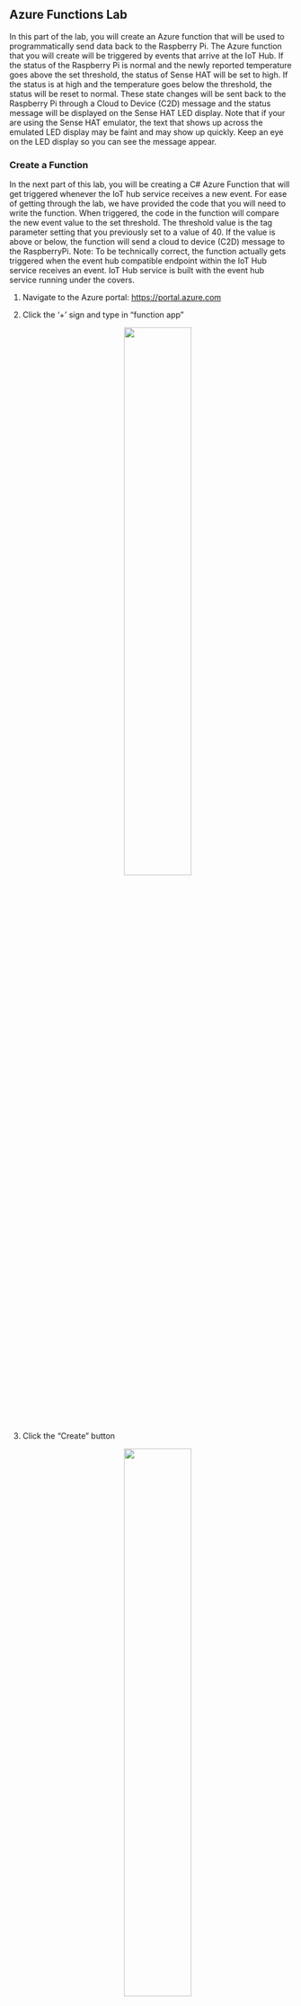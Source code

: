 ## Azure Functions Lab

In this part of the lab, you will create an Azure function that will be used to programmatically send data back to the Raspberry Pi. The Azure function that you will create will be triggered by events that arrive at the IoT Hub. If the status of the Raspberry Pi is normal and the newly reported temperature goes above the set threshold, the status of Sense HAT will be set to high. If the status is at high and the temperature goes below the threshold, the status will be reset to normal. These state changes will be sent back to the Raspberry Pi through a Cloud to Device (C2D) message and the status message will be displayed on the Sense HAT LED display. 
Note that if your are using the Sense HAT emulator, the text that shows up across the emulated LED display may be faint and may show up quickly. Keep an eye on the LED display so you can see the message appear. 

### Create a Function

In the next part of this lab, you will be creating a C# Azure Function that will get triggered whenever the IoT hub service receives a new event. 
For ease of getting through the lab, we have provided the code that you will need to write the function. When triggered, the code in the function will compare the new event value to the set threshold. The threshold value is the tag parameter setting that you previously set to a value of 40. If the value is above or below, the function will send a cloud to device (C2D) message to the RaspberryPi. Note: To be technically correct, the function actually gets triggered when the event hub compatible endpoint within the IoT Hub service receives an event. IoT Hub service is built with the event hub service running under the covers.
1. Navigate to the Azure portal: https://portal.azure.com 
2. Click the ‘+’ sign and type in “function app” 
    <p align="center">
    <img src="/HOL/IOTHubPiHackathon/images/CreateFunction1.jpg" width="50%" height="50%" />
    </p> 
 3.	Click the “Create” button <br> 
    <p align="center">
    <img src="/HOL/IOTHubPiHackathon/images/CreateFunction2.jpg" width="50%" height="50%" />
    </p> 

4.	Fill out the required values to create a function <br>
  - Provide the function app a name (eg. functionC2DHoL)
  - Select your Azure subscription
  - Select your existing subscription that you are using for the hands on lab
  - Select "Windows" for the OS
  - For hosting plan, select “consumption plan”
  - For location, choose the closest data centre (eg. East US)
  - For Runtime stack, choose ".NET"
  - For storage, select “create new” and provide a name for the storage
  - You can leave Application Insights turned off
  - Click “Create” <br>
      <p align="center">
    <img src="/HOL/IOTHubPiHackathon/images/CreateFunction3.jpg" width="30%" height="30%" />
    </p> 
5. Once the Function app is created, click the function (the function icon is the one in the shape of a lightning bolt)
1. On the day this lab was updated, the default version of Azure Functions that gets provisioned is V2 which is in preview. For the labs, we want to use generally available (GA) services so that any changes made to preview code in the backend does not affect the lab material. As such, we will need to revert the default version of Azure Functions to V1 using the following steps. 
  - Click the newly created Azure Function.
  - Click the "Platform features" tab. 
  - Click "Function app settings" 
    <p align="center">
    <img src="/HOL/IOTHubPiHackathon/images/ChangeVersion.jpg" />
    </p> 
  - Under the "Runtime version" heading, click the "~1" button
    <p align="center">
    <img src="/HOL/IOTHubPiHackathon/images/ChangeVersion2.jpg" />
    </p> 
6. Click the ‘+’ sign beside the “Functions” node in the hierarchy tree
    <p align="center">
    <img src="/HOL/IOTHubPiHackathon/images/CreateFunction4.jpg" />
    </p> 
7. Click on “Custom Function”
    <p align="center">
    <img src="/HOL/IOTHubPiHackathon/images/CustomFunction.JPG" width="50%" height="50%" />
    </p> 
8. Scroll down and choose the “Event Hub trigger”. 
    <p align="center">
    <img src="/HOL/IOTHubPiHackathon/images/eventHubTrigger.jpg" width="50%" height="50%" />
    </p> 
9. Input all the values to create your new IoT Hub based function.
  - Choose "C#" as the language
  - Enter a name for your new function in the “Name:” field. eg. MessageTriggerFunction
  - click "new"
    <p align="center">
    <img src="/HOL/IOTHubPiHackathon/images/newFunction1.jpg" width="50%" height="50%" />
    </p>   
  - In the _Connection_ pop-up, click the "IoT Hub" button and select the IoT Hub that you provisioned. The _Endpoint_ should be "Events (built-in endpoint)". Click "Select"
    <p align="center">
    <img src="/HOL/IOTHubPiHackathon/images/functionConnection.jpg" width="50%" height="50%" />
    </p> 
    - You should be brought back to the New Function blade and the Event Hub connection and Event hub consumer group (leave it at $Default) fields should be auto-filled. 
    You will need to type in the Event Hub name. The name is a substring of the connection string (see highlighted substring in the screenshot). Paste this value into the Event Hub name field and click the "Create" button. 
    <p align="center">
    <img src="/HOL/IOTHubPiHackathon/images/createNewFunction.jpg" width="50%" height="50%" />
    </p>     
10.	The template for your new Event Hub trigger is now created! 
12.	You will now configure the required libraries that will be needed for the new function created. 
  - Expand the “Logs” view at the bottom of the page
  - Click on “View Files”	

![Expand Function views](/HOL/IOTHubPiHackathon/images/functionViews.jpg)

  - Click on “+ Add” under the "View files" tab. 
  - Enter “project.json” <br />
![Add project file](/HOL/IOTHubPiHackathon/images/addProject.jpg)

  - Copy the text from [project.json](/HOL/IOTHubPiHackathon/AzureFunction/project.json) file in the github repo to the new json file you created.
  - Click "Save". 
    <p align="center">
    <img src="/HOL/IOTHubPiHackathon/images/projectSave.jpg" width="50%" height="50%" />
    </p>    
13.	Now add the main source code that will used within the function
  - Copy the text from [Function.txt](/HOL/IOTHubPiHackathon/AzureFunction/AzureFunction.txt) in the github repo to the "run.csx" file. 
  - In the run.csx file, find the CONNECTION_STRING variable and set the value to the IoT Hub Primary Key Connection String obtained in an earlier lab.
  - Click “Save and run” to run the function

   <p align="center">
    <img src="/HOL/IOTHubPiHackathon/images/runFunction.jpg" />
    </p>

## Trying it out

You will now attempt to trigger the function and have the function send a message back to the Sense HAT. 
If you recall in lab 2, you created a tag parameter called tags.HighTemperatureLimit and set it to 40. This is the threshold that will determine when the status of the Sense HAT will change to Hot (if temperature is above the limit) or to Normal (when the temperature drops below the limit). When the status changes, the state (hot or normal) will appear on the Sense HAT display LEDs. 

1. If your python script is no longer running on the Raspberry Pi, start it back up using the command ```python SenseHat_IoTHub_Http_Lab_Key.py```
2. Try to get the temperature of the Sense HAT above the threshold value (if set to the instructed value, you should be trying to get the temperature above 40C)

If you are having difficulties getting the temperature on your physical Sense HAT over the threshold, you can do one of the following:
- Lower the threshold in the device twin for the RaspberryPi device. You can do this in the preconfigured solution portal (see steps in lab 2 to determine how to change the HighTemperatureLimit) 
- Update your Python script to use the Sense Hat emulator instead of the physical board. Using the Sense HAT emulator will allow you to virtually control the temperature (and other properties)

[Back to Main HOL Instructions](/HOL/IOTHubPiHackathon/README.md)
